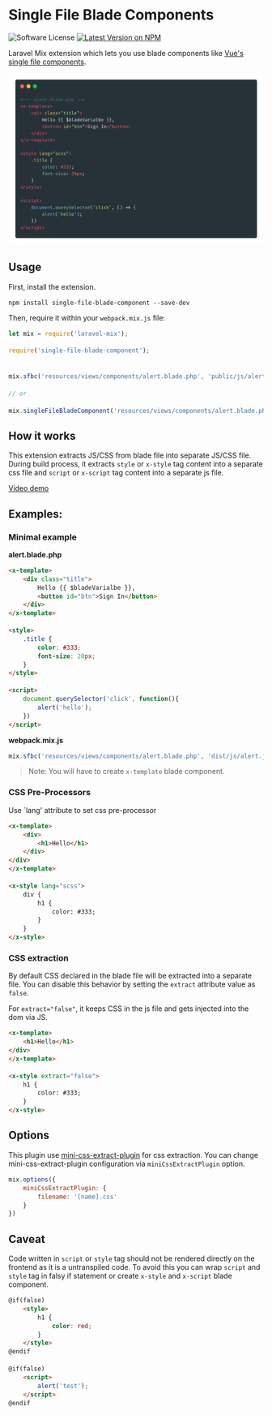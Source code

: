 # Single File Blade Components

![Software License](https://img.shields.io/badge/license-MIT-brightgreen.svg?style=flat-square)
[![Latest Version on NPM](https://img.shields.io/npm/v/single-file-blade-component.svg?style=flat-square)](https://npmjs.com/package/single-file-blade-component)

Laravel Mix extension which lets you use blade components like [Vue's single file components](https://vuejs.org/v2/guide/single-file-components.html).

![Single File Blade Components](banner.png)


## Usage
First, install the extension.

```
npm install single-file-blade-component --save-dev
```

Then, require it within your `webpack.mix.js` file:

```js
let mix = require('laravel-mix');

require('single-file-blade-component');


mix.sfbc('resources/views/components/alert.blade.php', 'public/js/alert.js');

// or

mix.singleFileBladeComponent('resources/views/components/alert.blade.php', 'public/js/alert.js');
```

## How it works
This extension extracts JS/CSS from blade file into separate JS/CSS file. During build process, it extracts `style` or `x-style` tag content into a separate css file and `script` or `x-script` tag content into a separate js file. 

[Video demo](https://youtu.be/Fxk96HHA6yU)    

## Examples:

### Minimal example

**alert.blade.php**
```html
<x-template>
    <div class="title">
        Hello {{ $bladeVarialbe }},
        <button id="btn">Sign In</button>
    </div>
</x-template>

<style>
    .title {
        color: #333;
        font-size: 20px;
    }
</style>

<script>
    document.querySelector('click', function(){
        alert('hello');
    })
</script>
```

**webpack.mix.js**
```js
mix.sfbc('resources/views/components/alert.blade.php', 'dist/js/alert.js');
```

> Note: You will have to create `x-template` blade component.

### CSS Pre-Processors
Use `lang' attribute to set css pre-processor

```html
<x-template>
    <div>
        <h1>Hello</h1>
    </div>
</div>
</x-template>

<x-style lang="scss">
    div {
        h1 {
            color: #333;
        }
    }
</x-style>
```

### CSS extraction
By default CSS declared in the blade file will be extracted into a separate file. You can disable this behavior by setting the `extract` attribute value as `false`.

For `extract="false"`, it keeps CSS in the js file and gets injected into the dom via JS.

```html
<x-template>
    <h1>Hello</h1>
</div>
</x-template>

<x-style extract="false">
    h1 {
        color: #333;
    }
</x-style>
```  

## Options
This plugin use [mini-css-extract-plugin](https://github.com/webpack-contrib/mini-css-extract-plugin) for css extraction. You can change mini-css-extract-plugin configuration via `miniCssExtractPlugin` option.

```js
mix.options({
    miniCssExtractPlugin: {
        filename: '[name].css'
    }
})
``` 

## Caveat
Code written in `script` or `style` tag should not be rendered directly on the frontend as it is a untranspiled code. 
To avoid this you can wrap `script` and `style` tag in falsy if statement or create `x-style` and `x-script` blade component. 
 
```html
@if(false)
    <style>
        h1 {
            color: red;
        }
    </style>
@endif

@if(false)
    <script>
        alert('test');
    </script>
@endif

``` 

